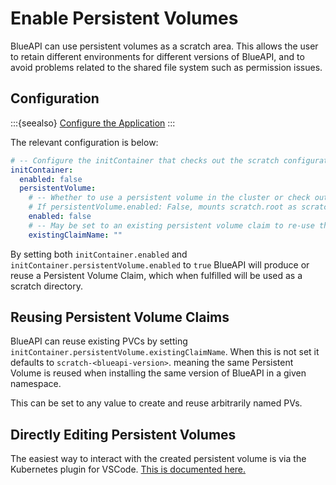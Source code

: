 # Enable Persistent Volumes

BlueAPI can use persistent volumes as a scratch area. This allows the user to retain different environments for different versions of BlueAPI, and to avoid problems related to the shared file system such as permission issues.

## Configuration

:::{seealso}
[Configure the Application](./configure-app.md)
:::

The relevant configuration is below:

```yaml
# -- Configure the initContainer that checks out the scratch configuration repositories
initContainer:
  enabled: false
  persistentVolume:
    # -- Whether to use a persistent volume in the cluster or check out onto the mounted host filesystem
    # If persistentVolume.enabled: False, mounts scratch.root as scratch.root in the container
    enabled: false
    # -- May be set to an existing persistent volume claim to re-use the volume, else a new one is created for each blueapi release
    existingClaimName: ""
```

By setting both `initContainer.enabled` and `initContainer.persistentVolume.enabled` to `true` BlueAPI will produce or reuse a Persistent Volume Claim, which when fulfilled will be used as a scratch directory.



## Reusing Persistent Volume Claims

BlueAPI can reuse existing PVCs by setting `initContainer.persistentVolume.existingClaimName`. When this is not set it defaults to `scratch-<blueapi-version>`. meaning the same Persistent Volume is reused when installing the same version of BlueAPI in a given namespace.

This can be set to any value to create and reuse arbitrarily named PVs.

## Directly Editing Persistent Volumes

The easiest way to interact with the created persistent volume is via the Kubernetes plugin for VSCode. [This is documented here.](https://diamondlightsource.github.io/python-copier-template/main/how-to/debug-in-cluster.html#debugging-in-the-cluster)
